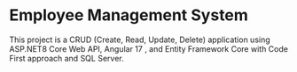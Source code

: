 # Employee Management System

This project is a CRUD (Create, Read, Update, Delete) application using ASP.NET8 Core Web API, Angular 17 , and Entity Framework Core with Code First approach and SQL Server. 

